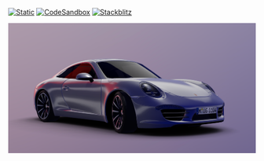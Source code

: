 [![Static](https://img.shields.io/badge/demo-%23646CFF.svg?logo=html5&logoColor=white)](https://pmndrs.github.io/examples/building-live-envmaps)
[![CodeSandbox](https://img.shields.io/badge/codesandbox-040404?logo=codesandbox&logoColor=DBDBDB)](https://codesandbox.io/s/github/pmndrs/examples/tree/main/demos/building-live-envmaps)
[![Stackblitz](https://img.shields.io/badge/stackblitz-fff?logo=Stackblitz&logoColor=1389FD)](https://stackblitz.com/github/pmndrs/examples/tree/main/demos/building-live-envmaps)

![](thumbnail.png)
